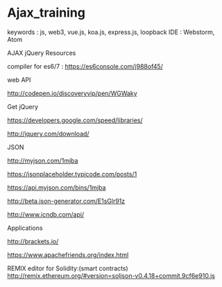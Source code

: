 # Ajax_training

keywords : js, web3, vue.js, koa.js, express.js, loopback
IDE : Webstorm, Atom

AJAX jQuery Resources

compiler for es6/7 :
https://es6console.com/j988of45/

web API

http://codepen.io/discoveryvip/pen/WGWaky

Get jQuery

https://developers.google.com/speed/libraries/

http://jquery.com/download/

JSON

http://myjson.com/1mjba

https://jsonplaceholder.typicode.com/posts/1

https://api.myjson.com/bins/1mjba

http://beta.json-generator.com/E1sGlr91z

http://www.icndb.com/api/

Applications

http://brackets.io/

https://www.apachefriends.org/index.html

REMIX editor for Solidity:(smart contracts)
http://remix.ethereum.org/#version=soljson-v0.4.18+commit.9cf6e910.js

